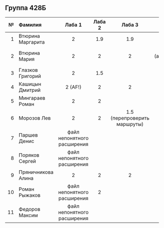 ## Группа 428Б

<div id="header" align="center">
  <div id="main">
  </div>
  
| **№**	| **Фамилия**  	| **Лаба 1** 	| **Лаба 2** 	| **Лаба 3** 	| **Лаба 4** 	|
|------:	|:--------------|:----------:	|:----------:	|:----------:	|:----------:	|
|     1 	|Втюрина Маргарита| 2 | 1.9 | 1.9 |  1.9      	|  
|    2 	|Втюрина Мария| 2 | 2 |     2 	| 1.8 (антипаттерн #62-68)|
|    3 	|Глазков Григорий| 2 | 1.5 |            	|            	|
|    4	|Кашицын Дмитрий| 2 (AF!)| 2 | 2 |            	|
| 5 |Мингараев Роман| 2 | 2 |            	|            	|
| 6 |Морозов Лев| 2 | 2 | 1.5 (перепроверить маршруты) |            	|
| 7 |Паршев Денис | файл непонятного расширения |            	|            	|            	|
| 8 |Поряков Сергей | файл непонятного расширения |            	|            	|            	|
| 9 | Пряничникова Алина| 2 | 2 |   2       	|       2     	|
| 10 | Роман Рыжаков | файл непонятного расширения | 2 |            	|            	|
| 11 | Федоров Максим | файл непонятного расширения |            	|            	|            	|
</div>

